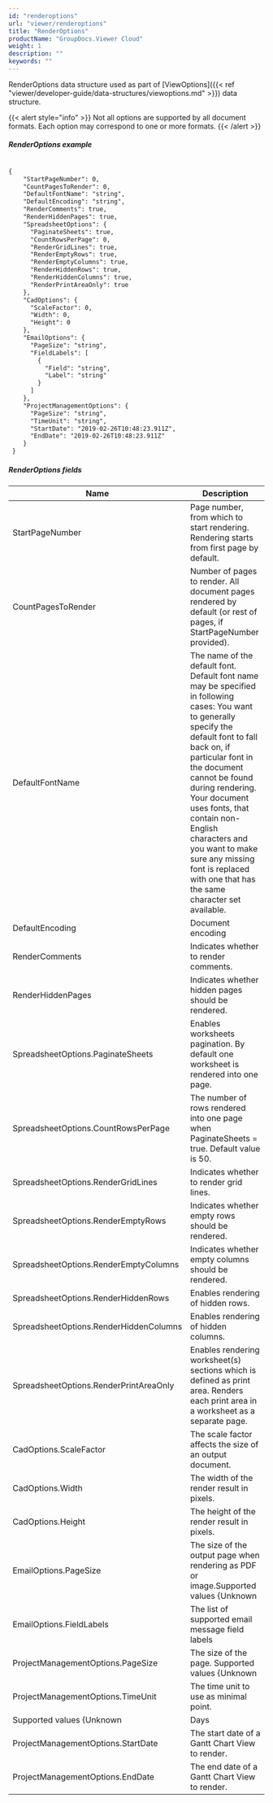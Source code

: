 ```yaml
---
id: "renderoptions"
url: "viewer/renderoptions"
title: "RenderOptions"
productName: "GroupDocs.Viewer Cloud"
weight: 1
description: ""
keywords: ""
---
```


RenderOptions data structure used as part of [ViewOptions]({{< ref "viewer/developer-guide/data-structures/viewoptions.md" >}}) data structure.

{{< alert style="info" >}}
Not all options are supported by all document formats. Each option may correspond to one or more formats.
{{< /alert >}}

##### RenderOptions example #####

```html

{
    "StartPageNumber": 0,
    "CountPagesToRender": 0,
    "DefaultFontName": "string",
    "DefaultEncoding": "string",
    "RenderComments": true,
    "RenderHiddenPages": true,
    "SpreadsheetOptions": {
      "PaginateSheets": true,
      "CountRowsPerPage": 0,
      "RenderGridLines": true,
      "RenderEmptyRows": true,
      "RenderEmptyColumns": true,
      "RenderHiddenRows": true,
      "RenderHiddenColumns": true,
      "RenderPrintAreaOnly": true
    },
    "CadOptions": {
      "ScaleFactor": 0,
      "Width": 0,
      "Height": 0
    },
    "EmailOptions": {
      "PageSize": "string",
      "FieldLabels": [
        {
          "Field": "string",
          "Label": "string"
        }
      ]
    },
    "ProjectManagementOptions": {
      "PageSize": "string",
      "TimeUnit": "string",
      "StartDate": "2019-02-26T10:48:23.911Z",
      "EndDate": "2019-02-26T10:48:23.911Z"
    }
 }

```

##### RenderOptions fields #####

|Name|Description
|---|---
|StartPageNumber|Page number, from which to start rendering. Rendering starts from first page by default.
|CountPagesToRender|Number of pages to render. All document pages rendered by default (or rest of pages, if StartPageNumber provided).
|DefaultFontName|The name of the default font. Default font name may be specified in following cases: You want to generally specify the default font to fall back on, if particular font  in the document cannot be found during rendering. Your document uses fonts, that contain non-English characters and you want to make sure any missing font is replaced with one that has the same character set available.
|DefaultEncoding|Document encoding
|RenderComments|Indicates whether to render comments.
|RenderHiddenPages|Indicates whether hidden pages should be rendered.
|SpreadsheetOptions.PaginateSheets|Enables worksheets pagination. By default one worksheet is rendered into one page.
|SpreadsheetOptions.CountRowsPerPage|The number of rows rendered into one page when PaginateSheets = true. Default value is 50.
|SpreadsheetOptions.RenderGridLines|Indicates whether to render grid lines.
|SpreadsheetOptions.RenderEmptyRows|Indicates whether empty rows should be rendered.
|SpreadsheetOptions.RenderEmptyColumns|Indicates whether empty columns should be rendered.
|SpreadsheetOptions.RenderHiddenRows|Enables rendering of hidden rows.
|SpreadsheetOptions.RenderHiddenColumns|Enables rendering of hidden columns.
|SpreadsheetOptions.RenderPrintAreaOnly|Enables rendering worksheet(s) sections which is defined as print area. Renders each print area in a worksheet as a separate page.
|CadOptions.ScaleFactor|The scale factor affects the size of an output document.
|CadOptions.Width|The width of the render result in pixels.
|CadOptions.Height|The height of the render result in pixels.
|EmailOptions.PageSize|The size of the output page when rendering as PDF or image.Supported values {Unknown|Letter|Ledger|A0|A1|A2|A3}: 1. Unknown - the default, unspecified page size. 2. Letter - the size of the Letter page in points is 792x612.3. Ledger - the size of the Letter page in points is 1224x792. 4. A0 - the size of the A0 page in points is 3371x2384. 5. A1 - the size of the A1 page in points is 2384x1685. 6. A2 - the size of the A2 page in points is 1684x1190. 7. A3 - the size of the A3 page in points is 1190x842. 8. A4 - the size of the A4 page in points is 842x595.
|EmailOptions.FieldLabels|The list of supported email message field labels
|ProjectManagementOptions.PageSize|The size of the page. Supported values {Unknown|Letter|A0|A1|A2|A3}: 1. Unknown - the default, unspecified page size. 2. Letter - the size of the Letter page in points is 792 × 612. 3. Ledger - the size of the Letter page in points is 1224 × 792. 4. A0 - the size of the A0 page in points is 3371 × 2384. 5. A1 - the size of the A1 page in points is 2384 × 1685. 6. A2 - the size of the A2 page in points is 1684 × 1190. 7. A3 - the size of the A3 page in points is 1190 × 842. 8. A4 - the size of the A4 page in points is 842 × 595.
|ProjectManagementOptions.TimeUnit|The time unit to use as minimal point.
Supported values {Unknown|Days|ThirdsOfMonths|Months}: 1. Unknown - unknown, unspecified time scale. 2. Days - one day interval. 3. ThirdsOfMonths - one third of the month. 4. Months - one month interval.
|ProjectManagementOptions.StartDate|The start date of a Gantt Chart View to render.
|ProjectManagementOptions.EndDate|The end date of a Gantt Chart View to render.
